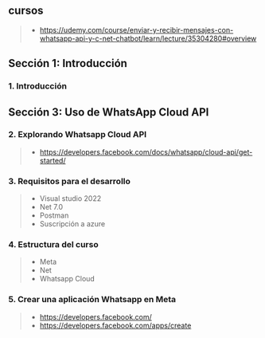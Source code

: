 
## cursos
>- https://udemy.com/course/enviar-y-recibir-mensajes-con-whatsapp-api-y-c-net-chatbot/learn/lecture/35304280#overview

## Sección 1: Introducción

### 1. Introducción

## Sección 3: Uso de WhatsApp Cloud API

### 2. Explorando Whatsapp Cloud API
>- https://developers.facebook.com/docs/whatsapp/cloud-api/get-started/

### 3. Requisitos para el desarrollo
>- Visual studio 2022
>- Net 7.0
>- Postman
>- Suscripción a azure

### 4. Estructura del curso
>- Meta
>- Net
>- Whatsapp Cloud

### 5. Crear una aplicación Whatsapp en Meta
>- https://developers.facebook.com/
>- https://developers.facebook.com/apps/create
